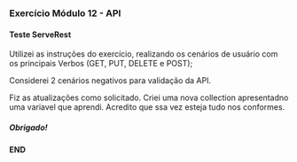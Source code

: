 ### Exercício Módulo 12 - API
#### Teste ServeRest

Utilizei as instruções do exercício, realizando os cenários de usuário com os principais Verbos (GET, PUT, DELETE e POST);

Considerei 2 cenários negativos para validação da API.

Fiz as atualizações como solicitado. Criei uma nova collection apresentadno uma variavel que aprendi. Acredito que ssa vez esteja tudo nos conformes.

##### Obrigado!

#### END
